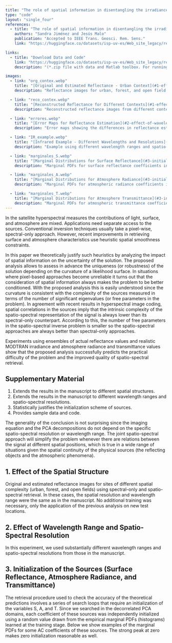 ```yaml
---
title: "The role of spatial information in disentangling the irradiance-reflectance-transmitance ambiguity"
type: "code"
layout: "single_four"
references:
  - title: "The role of spatial information in disentangling the irradiance-reflectance-transmitance ambiguity"
    authors: "Sandra Jiménez and Jesús Malo"
    publication: "Accepted to IEEE Trans. Geosci. Rem. Sens."
    link: "https://huggingface.co/datasets/isp-uv-es/Web_site_legacy/resolve/main/code/soft_imvideo/spatiospectral/manuscr_TGRS_2012_00431.pdf"

links:
  - title: "Download Data and Code"
    link: "https://huggingface.co/datasets/isp-uv-es/Web_site_legacy/resolve/main/code/soft_imvideo/spatiospectral/code_retrieval_and_data.zip"
    description: "(*.zip file with data and Matlab toolbox. For running the examples, read and execute the demo_retrieval.m file)."

images:
  - link: "org_contex.webp"
    title: "[Original and Estimated Reflectance - Urban Context](#1-effect-of-the-spatial-structure)"
    description: "Reflectance images for urban, forest, and open field sites using spectral-only and spatio-spectral retrieval approaches."

  - link: "reco_contex.webp"
    title: "[Reconstructed Reflectance for Different Contexts](#1-effect-of-the-spatial-structure)"
    description: "Reconstructed reflectance images from different contexts, highlighting the difference between spectral-only and spatio-spectral retrieval."

  - link: "errores.webp"
    title: "[Error Maps for Reflectance Estimation](#2-effect-of-wavelength-range-and-spatio-spectral-resolution)"
    description: "Error maps showing the differences in reflectance estimation using spectral-only and spatio-spectral methods."

  - link: "IR_example.webp"
    title: "[Infrared Example - Different Wavelengths and Resolutions](#2-effect-of-wavelength-range-and-spatio-spectral-resolution)"
    description: "Example using different wavelength ranges and spatio-spectral resolutions in reflectance retrieval."

  - link: "marginales_S.webp"
    title: "[Marginal Distributions for Surface Reflectance](#3-initialization-of-the-sources-surface-reflectance-atmosphere-radiance-and-transmittance)"
    description: "Marginal PDFs for surface reflectance coefficients in the PCA domain."

  - link: "marginales_A.webp"
    title: "[Marginal Distributions for Atmosphere Radiance](#3-initialization-of-the-sources-surface-reflectance-atmosphere-radiance-and-transmittance)"
    description: "Marginal PDFs for atmospheric radiance coefficients in the PCA domain."

  - link: "marginales_T.webp"
    title: "[Marginal Distributions for Atmosphere Transmittance](#3-initialization-of-the-sources-surface-reflectance-atmosphere-radiance-and-transmittance)"
    description: "Marginal PDFs for atmospheric transmittance coefficients in the PCA domain."
---
```


  In the satellite hyperspectral measures the contributions of light, surface, and atmosphere are mixed.  Applications need separate access to the sources. Conventional inversion techniques usually take a pixel-wise, spectral-only approach. However, recent improvements in retrieving surface and atmosphere characteristics use heuristic spatial smoothness constraints.
  
  In this paper we theoretically justify such heuristics by analyzing the impact of spatial information on the uncertainty of the solution. The proposed analysis allows to assess in advance the uniqueness (or robustness) of the solution depending on the curvature of a likelihood surface. In situations where pixel-based approaches become unreliable it turns out that the consideration of spatial information always makes the problem to be better conditioned.  With the proposed analysis this is easily understood since the curvature is consistent with the complexity of the sources measured in terms of the number of significant eigenvalues (or free parameters in the problem). In agreement with recent results in hyperspectral image coding, spatial correlations in the sources imply that the intrinsic complexity of the spatio-spectral representation of the signal is always lower than its spectral-only counterpart.  According to this, the number of free parameters in the spatio-spectral inverse problem is smaller so  the spatio-spectral approaches are always better than spectral-only approaches.
  
  Experiments using ensembles of actual reflectance values and realistic MODTRAN irradiance and atmosphere radiance and transmittance values show that the proposed analysis successfully predicts the practical difficulty of the problem and the improved quality of spatio-spectral retrieval.

  ## Supplementary Material
  1. Extends the results in the manuscript to different spatial structures.
  2. Extends the results in the manuscript to different wavelength ranges and spatio-spectral resolutions.
  3. Statistically justifies the initialization scheme of sources.
  4. Provides sample data and code.

  The generality of the conclusion is not surprising since the imaging equation and the PCA decompositions do not depend on the specific spatio-spectral resolution or wavelength range. The joint spatio-spectral approach will simplify the problem whenever there are relations between the signal at different spatial positions, which is true in a wide range of situations given the spatial continuity of the physical sources (the reflecting objects and the atmospheric phenomena).

  ## 1. Effect of the Spatial Structure
  Original and estimated reflectance images for sites of different spatial complexity (urban, forest, and open fields) using spectral-only and spatio-spectral retrieval. In these cases, the spatial resolution and wavelength range were the same as in the manuscript. No additional training was necessary, only the application of the previous analysis on new test locations.

  ## 2. Effect of Wavelength Range and Spatio-Spectral Resolution
  In this experiment, we used substantially different wavelength ranges and spatio-spectral resolutions from those in the manuscript.

  ## 3. Initialization of the Sources (Surface Reflectance, Atmosphere Radiance, and Transmittance)
  The retrieval procedure used to check the accuracy of the theoretical predictions involves a series of search loops that require an initialization of the variables S, A, and T. Since we searched in the decorrelated PCA domains, each coefficient of these sources was independently initialized using a random value drawn from the empirical marginal PDFs (histograms) learned at the training stage. Below we show examples of the marginal PDFs for some AC coefficients of these sources. The strong peak at zero makes zero initialization reasonable as well.